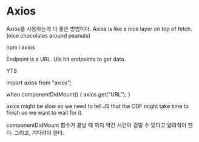 # Axios

Axios를 사용하는게 더 좋은 방법이다.
Axios is like a nice layer on top of fetch.
(nice chocolates around peanuts)

npm i axios

Endpoint is a URL. UIs hit endpoints to get data.

YTS

import axios from "axios";

when componentDidMount() {
axios.get("URL");
}

axios might be slow so we need to tell JS that the CDF might take time to finish
so we want to wait for it.

componentDidMount 함수가 끝날 때 까지 약간 시간이 걸릴 수 있다고 알려줘야 한다.
그리고, 기다려야 한다.
